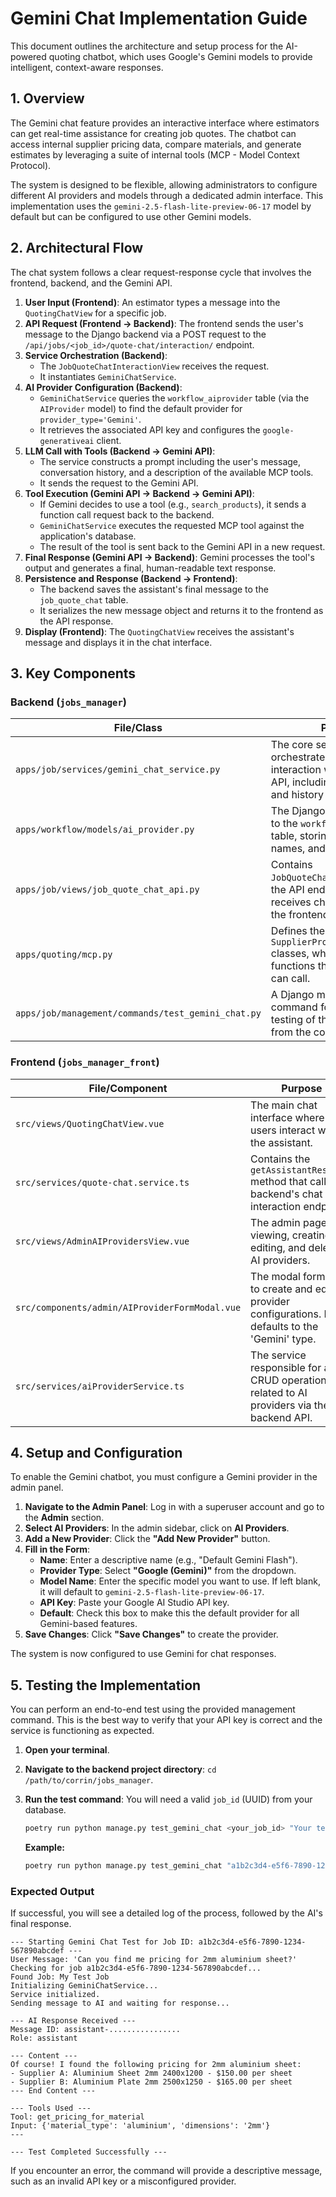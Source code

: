 # Gemini Chat Implementation Guide

This document outlines the architecture and setup process for the AI-powered quoting chatbot, which uses Google's Gemini models to provide intelligent, context-aware responses.

## 1. Overview

The Gemini chat feature provides an interactive interface where estimators can get real-time assistance for creating job quotes. The chatbot can access internal supplier pricing data, compare materials, and generate estimates by leveraging a suite of internal tools (MCP - Model Context Protocol).

The system is designed to be flexible, allowing administrators to configure different AI providers and models through a dedicated admin interface. This implementation uses the `gemini-2.5-flash-lite-preview-06-17` model by default but can be configured to use other Gemini models.

## 2. Architectural Flow

The chat system follows a clear request-response cycle that involves the frontend, backend, and the Gemini API.

1.  **User Input (Frontend)**: An estimator types a message into the `QuotingChatView` for a specific job.
2.  **API Request (Frontend -> Backend)**: The frontend sends the user's message to the Django backend via a POST request to the `/api/jobs/<job_id>/quote-chat/interaction/` endpoint.
3.  **Service Orchestration (Backend)**:
    *   The `JobQuoteChatInteractionView` receives the request.
    *   It instantiates `GeminiChatService`.
4.  **AI Provider Configuration (Backend)**:
    *   `GeminiChatService` queries the `workflow_aiprovider` table (via the `AIProvider` model) to find the default provider for `provider_type='Gemini'`.
    *   It retrieves the associated API key and configures the `google-generativeai` client.
5.  **LLM Call with Tools (Backend -> Gemini API)**:
    *   The service constructs a prompt including the user's message, conversation history, and a description of the available MCP tools.
    *   It sends the request to the Gemini API.
6.  **Tool Execution (Gemini API -> Backend -> Gemini API)**:
    *   If Gemini decides to use a tool (e.g., `search_products`), it sends a function call request back to the backend.
    *   `GeminiChatService` executes the requested MCP tool against the application's database.
    *   The result of the tool is sent back to the Gemini API in a new request.
7.  **Final Response (Gemini API -> Backend)**: Gemini processes the tool's output and generates a final, human-readable text response.
8.  **Persistence and Response (Backend -> Frontend)**:
    *   The backend saves the assistant's final message to the `job_quote_chat` table.
    *   It serializes the new message object and returns it to the frontend as the API response.
9.  **Display (Frontend)**: The `QuotingChatView` receives the assistant's message and displays it in the chat interface.

## 3. Key Components

### Backend (`jobs_manager`)

| File/Class                                      | Purpose                                                                                                                              |
| ----------------------------------------------- | ------------------------------------------------------------------------------------------------------------------------------------ |
| `apps/job/services/gemini_chat_service.py`      | The core service that orchestrates the entire interaction with the Gemini API, including tool handling and history management.           |
| `apps/workflow/models/ai_provider.py`           | The Django model that maps to the `workflow_aiprovider` table, storing API keys, model names, and provider types.                      |
| `apps/job/views/job_quote_chat_api.py`          | Contains `JobQuoteChatInteractionView`, the API endpoint that receives chat requests from the frontend.                                |
| `apps/quoting/mcp.py`                           | Defines the `QuotingTool` and `SupplierProductQueryTool` classes, which provide the functions the Gemini model can call.               |
| `apps/job/management/commands/test_gemini_chat.py` | A Django management command for end-to-end testing of the chat service from the command line.                                          |

### Frontend (`jobs_manager_front`)

| File/Component                                | Purpose                                                                                               |
| --------------------------------------------- | ----------------------------------------------------------------------------------------------------- |
| `src/views/QuotingChatView.vue`               | The main chat interface where users interact with the assistant.                                      |
| `src/services/quote-chat.service.ts`          | Contains the `getAssistantResponse` method that calls the backend's chat interaction endpoint.        |
| `src/views/AdminAIProvidersView.vue`          | The admin page for viewing, creating, editing, and deleting AI providers.                             |
| `src/components/admin/AIProviderFormModal.vue` | The modal form used to create and edit AI provider configurations. It defaults to the 'Gemini' type. |
| `src/services/aiProviderService.ts`           | The service responsible for all CRUD operations related to AI providers via the backend API.          |

## 4. Setup and Configuration

To enable the Gemini chatbot, you must configure a Gemini provider in the admin panel.

1.  **Navigate to the Admin Panel**: Log in with a superuser account and go to the **Admin** section.
2.  **Select AI Providers**: In the admin sidebar, click on **AI Providers**.
3.  **Add a New Provider**: Click the **"Add New Provider"** button.
4.  **Fill in the Form**:
    *   **Name**: Enter a descriptive name (e.g., "Default Gemini Flash").
    *   **Provider Type**: Select **"Google (Gemini)"** from the dropdown.
    *   **Model Name**: Enter the specific model you want to use. If left blank, it will default to `gemini-2.5-flash-lite-preview-06-17`.
    *   **API Key**: Paste your Google AI Studio API key.
    *   **Default**: Check this box to make this the default provider for all Gemini-based features.
5.  **Save Changes**: Click **"Save Changes"** to create the provider.

The system is now configured to use Gemini for chat responses.

## 5. Testing the Implementation

You can perform an end-to-end test using the provided management command. This is the best way to verify that your API key is correct and the service is functioning as expected.

1.  **Open your terminal**.
2.  **Navigate to the backend project directory**: `cd /path/to/corrin/jobs_manager`.
3.  **Run the test command**:
    You will need a valid `job_id` (UUID) from your database.

    ```bash
    poetry run python manage.py test_gemini_chat <your_job_id> "Your test message here"
    ```

    **Example:**
    ```bash
    poetry run python manage.py test_gemini_chat "a1b2c3d4-e5f6-7890-1234-567890abcdef" "Can you find me pricing for 2mm aluminium sheet?"
    ```

### Expected Output

If successful, you will see a detailed log of the process, followed by the AI's final response.

```
--- Starting Gemini Chat Test for Job ID: a1b2c3d4-e5f6-7890-1234-567890abcdef ---
User Message: 'Can you find me pricing for 2mm aluminium sheet?'
Checking for job a1b2c3d4-e5f6-7890-1234-567890abcdef...
Found Job: My Test Job
Initializing GeminiChatService...
Service initialized.
Sending message to AI and waiting for response...

--- AI Response Received ---
Message ID: assistant-................
Role: assistant

--- Content ---
Of course! I found the following pricing for 2mm aluminium sheet:
- Supplier A: Aluminium Sheet 2mm 2400x1200 - $150.00 per sheet
- Supplier B: Aluminium Plate 2mm 2500x1250 - $165.00 per sheet
--- End Content ---

--- Tools Used ---
Tool: get_pricing_for_material
Input: {'material_type': 'aluminium', 'dimensions': '2mm'}
---

--- Test Completed Successfully ---
```

If you encounter an error, the command will provide a descriptive message, such as an invalid API key or a misconfigured provider.
